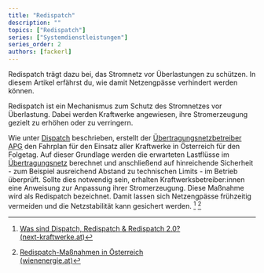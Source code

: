 ```yaml
---
title: "Redispatch"
description: ""
topics: ["Redispatch"]
series: ["Systemdienstleistungen"]
series_order: 2
authors: [fackerl]
---
```


Redispatch trägt dazu bei, das Stromnetz vor Überlastungen zu schützen. In diesem Artikel erfährst du, wie damit Netzengpässe verhindert werden können.

<!-- more -->

Redispatch ist ein Mechanismus zum Schutz des Stromnetzes vor Überlastung. Dabei werden Kraftwerke angewiesen, ihre Stromerzeugung gezielt zu erhöhen oder zu verringern.

Wie unter [Dispatch](/wissen/dispatch/) beschrieben, erstellt der [Übertragungsnetzbetreiber](/wissen/akteure/) <abbr title="Austrian Power Grid">APG</abbr> den Fahrplan für den Einsatz aller Kraftwerke in Österreich für den Folgetag. Auf dieser Grundlage werden die erwarteten Lastflüsse im [Übertragungsnetz](/wissen/stromnetz/) berechnet und anschließend auf hinreichende Sicherheit - zum Beispiel ausreichend Abstand zu technischen Limits - im Betrieb überprüft. Sollte dies notwendig sein, erhalten Kraftwerksbetreiber:innen eine Anweisung zur Anpassung ihrer Stromerzeugung. Diese Maßnahme wird als Redispatch bezeichnet. Damit lassen sich Netzengpässe frühzeitig vermeiden und die Netzstabilität kann gesichert werden. [^1] [^2]

[^1]:[Was sind Dispatch, Redispatch & Redispatch 2.0?<br>(next-kraftwerke.at)](https://www.next-kraftwerke.at/wissen/dispatch-redispatch)

[^2]:[Redispatch-Maßnahmen in Österreich<br>(wienenergie.at)](https://positionen.wienenergie.at/grafiken/tage-redispatch-massnahmen-oesterreich/)
